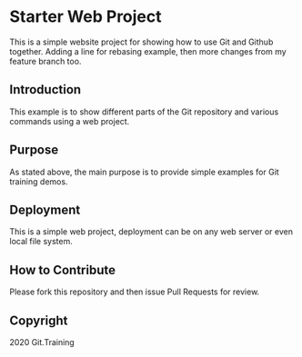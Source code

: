# Starter Web Project

This is a simple website project for showing how to use Git and Github together. 
Adding a line for rebasing example, then more changes from my feature branch too.

## Introduction

This example is to show different parts
of the Git repository and various commands using a web project.

## Purpose

As stated above, the main purpose is to 
provide simple examples for Git training demos.

## Deployment

This is a simple web project, deployment
can be on any web server or even local file system.

## How to Contribute

Please fork this repository and then issue Pull Requests for 
review.

## Copyright

2020 Git.Training